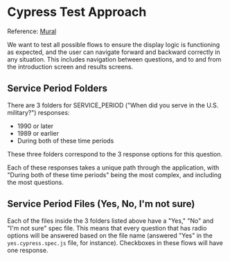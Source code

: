 # Cypress Test Approach

Reference: [Mural](https://app.mural.co/t/departmentofveteransaffairs9999/m/departmentofveteransaffairs9999/1692989444688/0044b9825c82d8d23920601f68c41a61d047d681?sender=ue51e6049230e03c1248b5078)

We want to test all possible flows to ensure the display logic is functioning as expected, and the user can
navigate forward and backward correctly in any situation. This includes navigation between questions, and
to and from the introduction screen and results screens.

## Service Period Folders

There are 3 folders for SERVICE_PERIOD ("When did you serve in the U.S. military?") responses:
- 1990 or later
- 1989 or earlier
- During both of these time periods

These three folders correspond to the 3 response options for this question.

Each of these responses takes a unique path through the application, with "During both of these time periods"
being the most complex, and including the most questions.

## Service Period Files (Yes, No, I'm not sure)

Each of the files inside the 3 folders listed above have a "Yes," "No" and "I'm not sure" spec file. This means that every question that has
radio options will be answered based on the file name (answered "Yes" in the `yes.cypress.spec.js` file, for instance). Checkboxes in these flows
will have one response.